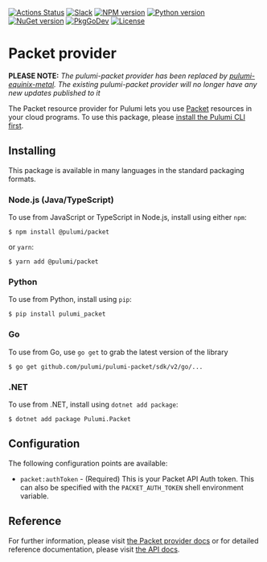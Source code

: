 [![Actions Status](https://github.com/pulumi/pulumi-packet/workflows/master/badge.svg)](https://github.com/pulumi/pulumi-packet/actions)
[![Slack](http://www.pulumi.com/images/docs/badges/slack.svg)](https://slack.pulumi.com)
[![NPM version](https://badge.fury.io/js/%40pulumi%2Fpacket.svg)](https://www.npmjs.com/package/@pulumi/packet)
[![Python version](https://badge.fury.io/py/pulumi-packet.svg)](https://pypi.org/project/pulumi-packet)
[![NuGet version](https://badge.fury.io/nu/pulumi.packet.svg)](https://badge.fury.io/nu/pulumi.packet)
[![PkgGoDev](https://pkg.go.dev/badge/github.com/pulumi/pulumi-packet/sdk/v3/go)](https://pkg.go.dev/github.com/pulumi/pulumi-packet/sdk/v3/go)
[![License](https://img.shields.io/npm/l/%40pulumi%2Fpulumi.svg)](https://github.com/pulumi/pulumi-packet/blob/master/LICENSE)

# Packet provider

**PLEASE NOTE:** *The pulumi-packet provider has been replaced by [pulumi-equinix-metal](https://github.com/pulumi/pulumi-equinix-metal). The existing pulumi-packet provider
will no longer have any new updates published to it*

The Packet resource provider for Pulumi lets you use [Packet](https://www.packet.com/) resources in your cloud programs.  To use
this package, please [install the Pulumi CLI first](https://pulumi.io/).


## Installing

This package is available in many languages in the standard packaging formats.

### Node.js (Java/TypeScript)

To use from JavaScript or TypeScript in Node.js, install using either `npm`:

    $ npm install @pulumi/packet

or `yarn`:

    $ yarn add @pulumi/packet

### Python

To use from Python, install using `pip`:

    $ pip install pulumi_packet

### Go

To use from Go, use `go get` to grab the latest version of the library

    $ go get github.com/pulumi/pulumi-packet/sdk/v2/go/...
    
### .NET

To use from .NET, install using `dotnet add package`:

    $ dotnet add package Pulumi.Packet

## Configuration

The following configuration points are available:

- `packet:authToken` - (Required) This is your Packet API Auth token. This can also be specified with the 
  `PACKET_AUTH_TOKEN` shell environment variable.

## Reference

For further information, please visit [the Packet provider docs](https://www.pulumi.com/docs/intro/cloud-providers/packet) or for detailed reference documentation, please visit [the API docs](https://www.pulumi.com/docs/reference/pkg/packet).
